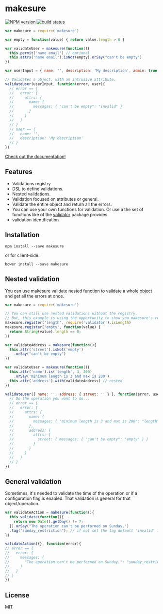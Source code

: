 # makesure

[![NPM version][npm-image]][npm-url]
[![build status][travis-image]][travis-url]

```js
var makesure = require('makesure')

var empty = function(value) { return value.length > 0 }

var validateUser = makesure(function(){
  this.permit('name email') // optional
  this.attrs('name email').isNot(empty).orSay("can't be empty")
})

var userInput = { name: '', description: 'My description', admin: true }

// Validates a object, with an intrusive attribute.
validateUser(userInput, function(error, user){
  // error == {
  //   error: {
  //     attrs: {
  //       name: {
  //         messages: { "can't be empty": "invalid" }
  //       }
  //     }
  //   }
  // }
  // user == {
  //   name: '',
  //   description: 'My description'
  // }
})
```

[Check out the documentation!](https://github.com/sadjow/makesure)

##  Features

  * Validations registry
  * DSL to define validations.
  * Nested validations.
  * Validation focused on attributes or general.
  * Validate the entire object and return all the errors.
  * You can use your own functions for validation. Or use a the set of functions like of the [validator](https://github.com/chriso/validator.js) package provides.
  * validation identification

##  Installation

```console
npm install --save makesure
```

or for client-side:

```console
bower install --save makesure
```

## Nested validation

You can use makesure validate nested function to validate a whole object and get all the errors at once.

```js
var makesure = require('makesure')

// You can still use nested validations without the registry.
// But, this example is using the opportunity to show you makesure's registry.
makesure.register('length', require('validator').isLength)
makesure.register('empty', function(value) {
  return String(value).length == 0;
})

var validateAddress = makesure(function(){
  this.attr('street').isNot('empty')
    .orSay("can't be empty")
})

var validateUser = makesure(function(){
  this.attr('name').is('length', 3, 200)
    .orSay('minimum length is 3 and max is 200')
  this.attr('address').with(validateAddress) // nested
})

validateUser({ name: '', address: { street: '' } }, function(error, user){
  // Do the operation you want to do...
  // error == {
  //   error: {
  //     attrs: {
  //       name: {
  //         messages: { "minimum length is 3 and max is 200": "length" }
  //       },
  //       address: {
  //         attrs: {
  //           street: { messages: { "can't be empty": "empty" } }
  //         }
  //       }
  //     }
  //   }
  // }
})
```

## General validation

Sometimes, it's needed to validate the time of the operation or if a configuration flag is enabled. That validation is general for that object/operation.

```js
var validateAction = makesure(function(){
  this.validate(function(){
    return new Date().getDay() != 7;
  }).orSay("The operation can't be performed on Sunday.")
  .tag("sunday_restriction"); // if not set the tag default 'invalid' is used.
})

validateAction({}, function(error){
// error == {
//   error: {
//     messages: {
//       "The operation can't be performed on Sunday.": "sunday_restriction"
//     }
//   }
// }
})
```


## License

[MIT](https://github.com/sadjow/makesure/blob/master/LICENSE)

[npm-image]: https://img.shields.io/npm/v/makesure.svg?style=flat-square
[npm-url]: https://npmjs.org/package/makesure
[travis-image]: https://img.shields.io/travis/sadjow/makesure/master.svg?style=flat-square
[travis-url]: https://travis-ci.org/sadjow/makesure
